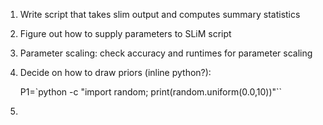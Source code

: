 1. Write script that takes slim output and computes summary statistics
2. Figure out how to supply parameters to SLiM script
3. Parameter scaling: check accuracy and runtimes for parameter scaling
4. Decide on how to draw priors (inline python?):

    P1=`python -c "import random; print(random.uniform(0.0,10))"``

5. 
